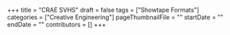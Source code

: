 +++
title = "CRAE SVHS"
draft = false
tags = ["Showtape Formats"]
categories = ["Creative Engineering"]
pageThumbnailFile = ""
startDate = ""
endDate = ""
contributors = []
+++
